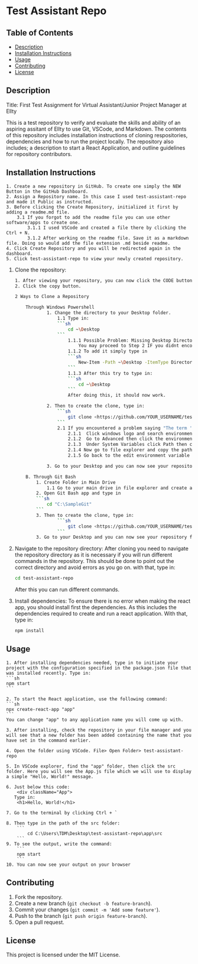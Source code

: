# Test Assistant Repo

## Table of Contents
- [Description](#description)
- [Installation Instructions](#installation-instructions)
- [Usage](#usage)
- [Contributing](#contributing)
- [License](#license)

## Description

Title:  First Test Assignment for Virtual Assistant/Junior Project Manager at Ellty

This is a test repository to verify and evaluate the skills and ability of an aspiring assitant of Ellty to use Git, VSCode, and Markdown. The contents of this repository includes installation instructions of cloning respositories, dependencies and how to run the project locally. The repository also includes; a description to start a React Application, and outline guidelines for repository contributors. 

## Installation Instructions

    1. Create a new repository in GitHub. To create one simply the NEW Button in the GitHub Dashboard.
    2. Assign a Repository name. In this case I used test-assistant-repo and made it Public as instructed.
    3. Before clicking the Create Repository, initialized it first by adding a readme.md file.
        3.1 If you forgot to add the readme file you can use other software/apps to create one. 
            3.1.1 I used VSCode and created a file there by clicking the Ctrl + N.
            3.1.2 After working on the readme file. Save it as a markdown file. Doing so would add the file extension .md beside readme.
    4. Click Create Repository and you will be redirected again in the dashboard.
    5. Click test-assistant-repo to view your newly created repository.

1. Clone the repository:
    ```sh
    1. After viewing your repository, you can now click the CODE button  to copy the clone url.
    2. Click the copy button.
    
    2 Ways to Clone a Repository

        Through Windows Powershell
                1. Change the directory to your Desktop folder.
                    1.1 Type in: 
                    ```sh
                        cd ~\Desktop
                    ```
                        1.1.1 Possible Problem: Missing Desktop Directory
                            You may proceed to Step 2 IF you didnt encounter any problem. But If you encountered a problem saying it cannot find the path because it doesnt exist. It is probably because you dont have a Desktop Directory.
                        1.1.2 To add it simply type in
                        ```sh 
                            New-Item -Path ~\Desktop -ItemType Directory
                        ```
                        1.1.3 After this try to type in:
                        ```sh
                            cd ~\Desktop
                        ``` 
                        After doing this, it should now work.

                2. Then to create the clone, type in:
                    ```sh
                        git clone <https://github.com/YOUR_USERNAME/test-assistant-repo.git>
                    ```
                    2.1 If you encountered a problem saying "The term 'git' is not recognized as a name of a cmdlet, function, script file, or executable program." Try this, if not, proceed to step 3:
                        2.1.1  Click windows logo and search environment variables.
                        2.1.2  Go to Advanced then click the environment variables button at the bottom.
                        2.1.3  Under System Variables click Path then click the edit button.
                        2.1.4 Now go to file explorer and copy the path where the git.exe file can be found. (e.g. C:\Program Files\Git\bin)
                        2.1.5 Go back to the edit environment variable then click the New Button. Paste the path you copied earlier then click OK.

                3. Go to your Desktop and you can now see your repository folder. Inside it you can see your readme.md file that you initialized earlier.

        B. Through Git Bash
            1. Create Folder in Main Drive
                1.1 Go to your main drive in file explorer and create a folder. In my case a named it SampleGit.
            2. Open Git Bash app and type in
            ```sh
                cd "C:\SampleGit"
            ```
            3. Then to create the clone, type in:
                    ```sh
                        git clone <https://github.com/YOUR_USERNAME/test-assistant-repo.git>
                    ```
            3. Go to your Desktop and you can now see your repository folder. Inside it you can see your readme.md file that you initialized earlier.
    ```
2. Navigate to the repository directory:
    After cloning you need to navigate the repository directory as it is necessary if you will run different commands in the repository. This should be done to point out the correct directory and avoid errors as you go on. with that, type in:

    ```sh
    cd test-assistant-repo
    ```
    After this you can run different commands.

3. Install dependencies:
    To ensure there is no error when making the react app, you should install first the dependencies. As this includes the dependencies required to create and run a react application. With that, type in:

    ```sh
    npm install
    ```

## Usage
    1. After installing dependencies needed, type in to initiate your project with the configuration specified in the package.json file that was installed recently. Type in:
    ```sh
    npm start
    ```

    2. To start the React application, use the following command:
    ```sh
    npx create-react-app "app"
    ```
    You can change "app" to any application name you will come up with.

    3. After installing, check the repository in your file manager and you will see that a new folder has been added containing the name that you have set in the command earlier.

    4. Open the folder using VSCode. File> Open Folder> test-assistant-repo

    5. In VSCode explorer, find the "app" folder, then click the src folder. Here you will see the App.js file which we will use to display a simple "Hello, World!" message.

    6. Just below this code: 
        <div className="App">
       Type in: 
        <h1>Hello, World!</h1>

    7. Go to the terminal by clicking Ctrl + `

    8. Then type in the path of the src folder:
        ```
            cd C:\Users\TDM\Desktop\test-assistant-repo\app\src
        ```
    9. To see the output, write the command:
        ```
        npm start
        ```
    10. You can now see your output on your browser


## Contributing
1. Fork the repository.
2. Create a new branch (`git checkout -b feature-branch`).
3. Commit your changes (`git commit -m 'Add some feature'`).
4. Push to the branch (`git push origin feature-branch`).
5. Open a pull request.

## License
This project is licensed under the MIT License.
